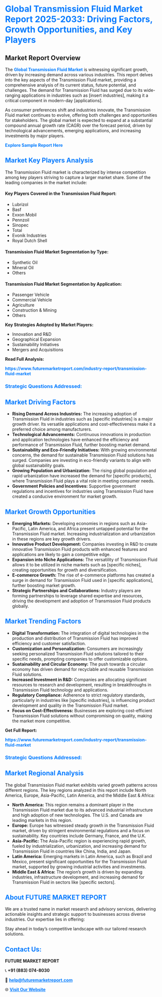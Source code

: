<h1 style="color: #007BFF;">Global Transmission Fluid Market Report 2025-2033: Driving Factors, Growth Opportunities, and Key Players</h1>

<section id="overview">
<h2>Market Report Overview</h2>
<p>The <a href="https://www.futuremarketreport.com/industry-report/transmission-fluid-market" style="color: #007BFF; text-decoration: none;"><strong>Global Transmission Fluid Market</strong></a> is witnessing significant growth, driven by increasing demand across various industries. This report delves into the key aspects of the Transmission Fluid market, providing a comprehensive analysis of its current status, future potential, and challenges. The demand for Transmission Fluid has surged due to its wide-ranging applications in industries such as [insert industries], making it a critical component in modern-day [applications].</p>
<p>As consumer preferences shift and industries innovate, the Transmission Fluid market continues to evolve, offering both challenges and opportunities for stakeholders. The global market is expected to expand at a substantial compound annual growth rate (CAGR) over the forecast period, driven by technological advancements, emerging applications, and increasing investments by major players.</p>
</section>

<section id="overview">
<p><a href="https://www.futuremarketreport.com/request-sample/reportId=31113" style="color: #007BFF; text-decoration: none;"><strong>Explore Sample Report Here</strong></a></p>
</section>

<section id="key-players">
<h2 style="color: #007BFF;">Market Key Players Analysis</h2>
<p>The Transmission Fluid market is characterized by intense competition among key players striving to capture a larger market share. Some of the leading companies in the market include:</p>
<h4>Key Players Covered in the Transmission Fluid Report:</h4>
<ul><li>Lubrizol</li><li>Basf</li><li>Exxon Mobil</li><li>Pennzoil</li><li>Sinopec</li><li>Total</li><li>Evonik Industries</li><li>Royal Dutch Shell</li></ul>
<h4>Transmission Fluid Market Segmentation by Type:</h4>
<ul><li>Synthetic Oil</li><li>Mineral Oil</li><li>Others</li></ul>

<h4>Transmission Fluid Market Segmentation by Application:</h4>
<ul><li>Passenger Vehicle</li><li>Commercial Vehicle</li><li>Agriculture</li><li>Construction &amp; Mining</li><li>Others</li></ul>
<p><strong>Key Strategies Adopted by Market Players:</strong></p>
<ul>
<li>Innovation and R&D</li>
<li>Geographical Expansion</li>
<li>Sustainability Initiatives</li>
<li>Mergers and Acquisitions</li>
</ul>
</section>

<section>
<p><strong>Read Full Analysis: </strong></p><a href="https://www.futuremarketreport.com/industry-report/transmission-fluid-market" style="color: #007BFF; text-decoration: none;"><strong>https://www.futuremarketreport.com/industry-report/transmission-fluid-market</strong></a>
<h3 style="color: #007BFF;">Strategic Questions Addressed:</h3>
</section>

<section id="driving-factors">
<h2 style="color: #007BFF;">Market Driving Factors</h2>
<ul>
<li><strong>Rising Demand Across Industries:</strong> The increasing adoption of Transmission Fluid in industries such as [specific industries] is a major growth driver. Its versatile applications and cost-effectiveness make it a preferred choice among manufacturers.</li>
<li><strong>Technological Advancements:</strong> Continuous innovations in production and application technologies have enhanced the efficiency and performance of Transmission Fluid, further boosting market demand.</li>
<li><strong>Sustainability and Eco-Friendly Initiatives:</strong> With growing environmental concerns, the demand for sustainable Transmission Fluid solutions has surged. Companies are investing in eco-friendly variants to align with global sustainability goals.</li>
<li><strong>Growing Population and Urbanization:</strong> The rising global population and rapid urbanization have increased the demand for [specific products], where Transmission Fluid plays a vital role in meeting consumer needs.</li>
<li><strong>Government Policies and Incentives:</strong> Supportive government regulations and incentives for industries using Transmission Fluid have created a conducive environment for market growth.</li>
</ul>
</section>

<section id="growth-opportunities">
<h2 style="color: #007BFF;">Market Growth Opportunities</h2>
<ul>
<li><strong>Emerging Markets:</strong> Developing economies in regions such as Asia-Pacific, Latin America, and Africa present untapped potential for the Transmission Fluid market. Increasing industrialization and urbanization in these regions are key growth drivers.</li>
<li><strong>Innovative Product Development:</strong> Companies investing in R&D to create innovative Transmission Fluid products with enhanced features and applications are likely to gain a competitive edge.</li>
<li><strong>Expansion into Niche Applications:</strong> The versatility of Transmission Fluid allows it to be utilized in niche markets such as [specific niches], creating opportunities for growth and diversification.</li>
<li><strong>E-commerce Growth:</strong> The rise of e-commerce platforms has created a surge in demand for Transmission Fluid used in [specific applications], further boosting market growth.</li>
<li><strong>Strategic Partnerships and Collaborations:</strong> Industry players are forming partnerships to leverage shared expertise and resources, driving the development and adoption of Transmission Fluid products globally.</li>
</ul>
</section>

<section id="trending-factors">
<h2 style="color: #007BFF;">Market Trending Factors</h2>
<ul>
<li><strong>Digital Transformation:</strong> The integration of digital technologies in the production and distribution of Transmission Fluid has improved efficiency and customer satisfaction.</li>
<li><strong>Customization and Personalization:</strong> Consumers are increasingly seeking personalized Transmission Fluid solutions tailored to their specific needs, prompting companies to offer customizable options.</li>
<li><strong>Sustainability and Circular Economy:</strong> The push towards a circular economy has driven demand for recyclable and reusable Transmission Fluid solutions.</li>
<li><strong>Increased Investment in R&D:</strong> Companies are allocating significant resources to research and development, resulting in breakthroughs in Transmission Fluid technology and applications.</li>
<li><strong>Regulatory Compliance:</strong> Adherence to strict regulatory standards, particularly in industries like [specific industries], is influencing product development and quality in the Transmission Fluid market.</li>
<li><strong>Focus on Cost-Effectiveness:</strong> Businesses are exploring cost-efficient Transmission Fluid solutions without compromising on quality, making the market more competitive.</li>
</ul>
</section>

<section>
<p><strong>Get Full Report: </strong></p><a href="https://www.futuremarketreport.com/industry-report/transmission-fluid-market" style="color: #007BFF; text-decoration: none;"><strong>https://www.futuremarketreport.com/industry-report/transmission-fluid-market</strong></a>
<h3 style="color: #007BFF;">Strategic Questions Addressed:</h3>
</section>


<section id="regional-analysis">
<h2 style="color: #007BFF;">Market Regional Analysis</h2>
<p>The global Transmission Fluid market exhibits varied growth patterns across different regions. The key regions analyzed in this report include North America, Europe, Asia-Pacific, Latin America, and the Middle East & Africa:</p>
<ul>
<li><strong>North America:</strong> This region remains a dominant player in the Transmission Fluid market due to its advanced industrial infrastructure and high adoption of new technologies. The U.S. and Canada are leading markets in this region.</li>
<li><strong>Europe:</strong> Europe has witnessed steady growth in the Transmission Fluid market, driven by stringent environmental regulations and a focus on sustainability. Key countries include Germany, France, and the U.K.</li>
<li><strong>Asia-Pacific:</strong> The Asia-Pacific region is experiencing rapid growth, fueled by industrialization, urbanization, and increasing demand for Transmission Fluid in countries like China, India, and Japan.</li>
<li><strong>Latin America:</strong> Emerging markets in Latin America, such as Brazil and Mexico, present significant opportunities for the Transmission Fluid market, supported by growing industrial activities and investments.</li>
<li><strong>Middle East & Africa:</strong> The region’s growth is driven by expanding industries, infrastructure development, and increasing demand for Transmission Fluid in sectors like [specific sectors].</li>
</ul>
</section>

<footer>
<h2 style="color: #007BFF;">About FUTURE MARKET REPORT</h2>
<p>We are a trusted name in market research and advisory services, delivering actionable insights and strategic support to businesses across diverse industries. Our expertise lies in offering:</p>

<p>Stay ahead in today’s competitive landscape with our tailored research solutions.</p>

<h2 style="color: #007BFF;">Contact Us:</h2>
<p><strong>FUTURE MARKET REPORT</strong></p>
<p>📞 <strong>+91 (883) 074-8030</strong></p>
<p>📧 <strong><a href="mailto:help@futuremarketreport.com" style="color: #007BFF;">help@futuremarketreport.com</a></strong></p>
<p>🌐 <strong><a href="https://www.futuremarketreport.com/" style="color: #007BFF;">Visit Our Website</a></strong></p>
</footer>